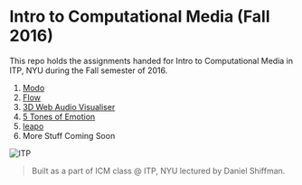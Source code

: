 # Intro to Computational Media (Fall 2016)
This repo holds the assignments handed for Intro to Computational Media in ITP, NYU during the Fall semester of 2016.

1. [Modo](https://github.com/juniorxsound/ICM-Fall-2016-/tree/master/Modo)
2. [Flow](https://github.com/juniorxsound/ICM-Fall-2016-/tree/master/Flow)
3. [3D Web Audio Visualiser](https://github.com/juniorxsound/ICM-Fall-2016-/tree/master/3D_Web_Audio_Visualiser)
4. [5 Tones of Emotion](https://github.com/juniorxsound/ICM-Fall-2016-/tree/master/5_Tones_of_Emotion)
5. [leapo](https://github.com/juniorxsound/ICM-Fall-2016/tree/master/leapo)
6. More Stuff Coming Soon

![ITP](https://github.com/juniorxsound/ICM-Fall-2016-/blob/master/assets/itp_logo.png "ITP Logo")

> Built as a part of ICM class @ ITP, NYU lectured by Daniel Shiffman.
